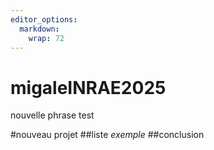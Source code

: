 ```yaml
---
editor_options: 
  markdown: 
    wrap: 72
---
```


# migaleINRAE2025

nouvelle phrase test

#nouveau projet ##liste *exemple* ##conclusion
